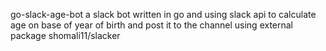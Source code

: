 go-slack-age-bot
a slack bot written in go and using slack api 
to calculate age on base of year of birth and post it to the channel
using external package shomali11/slacker